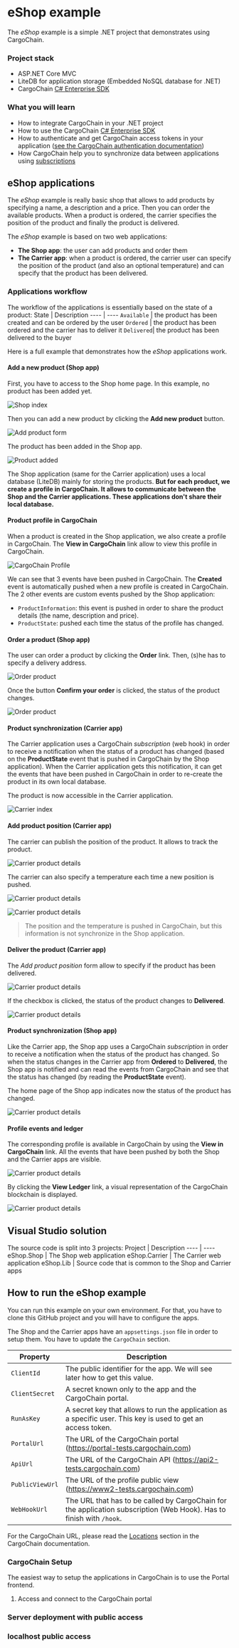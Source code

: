 # eShop example
The *eShop* example is a simple .NET project that demonstrates using CargoChain.

### Project stack
- ASP.NET Core MVC
- LiteDB for application storage (Embedded NoSQL database for .NET)
- CargoChain [C# Enterprise SDK](https://github.com/CargoChain/doc/wiki/C%23-SDK)

### What you will learn
- How to integrate CargoChain in your .NET project
- How to use the CargoChain [C# Enterprise SDK](https://github.com/CargoChain/doc/wiki/C%23-SDK)
- How to authenticate and get CargoChain access tokens in your application ([see the CargoChain authentication documentation](https://github.com/CargoChain/doc/wiki/V2-Authentication#service-based))
- How CargoChain help you to synchronize data between applications using [subscriptions](https://github.com/CargoChain/doc/wiki/V2-API#subscriptions)

## eShop applications
The *eShop* example is really basic shop that allows to add products by specifying a name, a description and a price. Then you can order the available products. When a product is ordered, the carrier specifies the position of the product and finally the product is delivered.

The *eShop* example is based on two web applications:
- **The Shop app**: the user can add products and order them
- **The Carrier app**: when a product is ordered, the carrier user can specify the position of the product (and also an optional temperature) and can specify that the product has been delivered.

### Applications workflow
The workflow of the applications is essentially based on the state of a product:
State | Description
---- | ----
`Available` | the product has been created and can be ordered by the user
`Ordered` | the product has been ordered and the carrier has to deliver it
`Delivered`| the product has been delivered to the buyer

Here is a full example that demonstrates how the _eShop_ applications work.

#### Add a new product (Shop app)
First, you have to access to the Shop home page. In this example, no product has been added yet.

![Shop index](./images/01_shop_index.jpg)

Then you can add a new product by clicking the **Add new product** button.

![Add product form](./images/02_shop_add_product.jpg)

The product has been added in the Shop app.

![Product added](./images/03_shop_product_added.jpg)

The Shop application (same for the Carrier application) uses a local database (LiteDB) mainly for storing the products. **But for each
product, we create a profile in CargoChain. It allows to communicate between the Shop and the Carrier applications. These applications
don't share their local database.**

#### Product profile in CargoChain
When a product is created in the Shop application, we also create a profile in CargoChain. The **View in CargoChain** link allow
to view this profile in CargoChain.

![CargoChain Profile](./images/04_cargochain_view_profile.jpg)

We can see that 3 events have been pushed in CargoChain. The **Created** event is automatically pushed when a new profile is created in CargoChain.
The 2 other events are custom events pushed by the Shop application:
- `ProductInformation`: this event is pushed in order to share the product details (the name, description and price).
- `ProductState`: pushed each time the status of the profile has changed.

#### Order a product (Shop app)
The user can order a product by clicking the **Order** link. Then, (s)he has to specify a delivery address.

![Order product](./images/05_shop_order_confirmation.jpg)

Once the button **Confirm your order** is clicked, the status of the product changes.

![Order product](./images/06_shop_product_ordered.jpg)

#### Product synchronization (Carrier app)
The Carrier application uses a CargoChain _subscription_ (web hook) in order to receive a notification when the status of a product has changed (based on the **ProductState** event that is pushed in CargoChain by the Shop application). When the Carrier application gets this notification, it can get the events that have been pushed in CargoChain in order to re-create the product in its own local database.

The product is now accessible in the Carrier application.

![Carrier index](./images/07_carrier_index.jpg)

#### Add product position (Carrier app)
The carrier can publish the position of the product. It allows to track the product.

![Carrier product details](./images/08_carrier_details.jpg)

The carrier can also specify a temperature each time a new position is pushed.

![Carrier product details](./images/09_carrier_add_position.jpg)

![Carrier product details](./images/10_carrier_details_position_added.jpg)

> The position and the temperature is pushed in CargoChain, but this information is not synchronize
in the Shop application.

#### Deliver the product (Carrier app)
The _Add product position_ form allow to specify if the product has been delivered.

![Carrier product details](./images/11_carrier_add_position_2.jpg)

If the checkbox is clicked, the status of the product changes to **Delivered**.

![Carrier product details](./images/12_carrier_details_position_added_2.jpg)

#### Product synchronization (Shop app)
Like the Carrier app, the Shop app uses a CargoChain _subscription_ in order to receive a notification
when the status of the product has changed. So when the status changes in the Carrier app from **Ordered** to **Delivered**,
the Shop app is notified and can read the events from CargoChain and see that the status has changed (by reading the **ProductState** event).

The home page of the Shop app indicates now the status of the product has changed.

![Carrier product details](./images/14_shop_index.jpg)

#### Profile events and ledger
The corresponding profile is available in CargoChain by using the **View in CargoChain** link. All the events that have been
pushed by both the Shop and the Carrier apps are visible.

![Carrier product details](./images/15_cargochain_view_profile.jpg)

By clicking the **View Ledger** link, a visual representation of the CargoChain blockchain is displayed.

![Carrier product details](./images/16_cargochain_profile_ledger.jpg)

## Visual Studio solution
The source code is split into 3 projects:
Project | Description
---- | ----
eShop.Shop | The Shop web application
eShop.Carrier | The Carrier web application
eShop.Lib | Source code that is common to the Shop and Carrier apps

## How to run the eShop example
You can run this example on your own environment. For that, you have to clone this GitHub project and you will
have to configure the apps.

The Shop and the Carrier apps have an `appsettings.json` file in order to setup them. You have to update the `CargoChain` 
section.

Property | Description
---- | ----
`ClientId` | The public identifier for the app. We will see later how to get this value.
`ClientSecret` | A secret known only to the app and the CargoChain portal.
`RunAsKey` | A secret key that allows to run the application as a specific user. This key is used to get an access token.
`PortalUrl` | The URL of the CargoChain portal (https://portal-tests.cargochain.com)
`ApiUrl` | The URL of the CargoChain API (https://api2-tests.cargochain.com)
`PublicViewUrl` | The URL of the profile public view (https://www2-tests.cargochain.com)
`WebHookUrl` | The URL that has to be called by CargoChain for the application subscription (Web Hook). Has to finish with `/hook`.

For the CargoChain URL, please read the [Locations](https://github.com/CargoChain/doc/wiki#locations) section in the CargoChain documentation.

### CargoChain Setup
The easiest way to setup the applications in CargoChain is to use the Portal frontend.
1. Access and connect to the CargoChain portal


### Server deployment with public access

### localhost public access
 